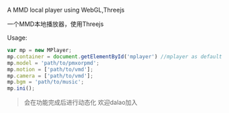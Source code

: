A MMD local player using WebGL,Threejs  

一个MMD本地播放器，使用Threejs  

Usage:
```javascript
var mp = new MPlayer;
mp.container = document.getElementById('mplayer') //mplayer as default
mp.model = 'path/to/pmxorpmd';
mp.motion = ['path/to/vmd'];
mp.camera = ['path/to/vmd'];
mp.bgm = 'path/to/music';
mp.ini();
```
>会在功能完成后进行动态化
>欢迎dalao加入
